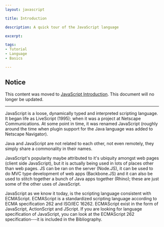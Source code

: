 ```yaml
---
layout: javascript

title: Introduction

description: A quick tour of the JavaScript language

excerpt: 

tags:
- Tutorial
- Language
- Basics

---
```


## Notice

This content was moved to [JavaScript Introduction](/javascript/javascript-introduction). This document will no longer be updated.

<hr/>

JavaScript is a loose, dynamically typed and interpreted  scripting language. It began life as LiveScript (1995); when it was a project at Netscape Communications. At some point in time, it was renamed JavaScript (roughly around the time when plugin support for the Java language was added to Netscape Navigator).

Java and JavaScript are not related to each other, not even remotely, they simply share a commonality in their names.

JavaScript's popularity maybe attributed to it's ubiquity amongst web pages (client side JavaScript), but it is actually being used in lots of places other than web pages. JS can be ran on the server (Node.JS), it can be used to do MVC type development of web apps (Backbone.JS) and it can also be used to stitch together a bunch of Java apps together (Rhino); these are just some of the other uses of JavaScript. 

JavaScript as we know it today, is the scripting language consistent with ECMAScript. ECMAScript is a standardized scripting language according to ECMA specification 262 and ISO/IEC 16262. ECMAScript exist in the form of JavaScript, ActionScript and JScript. If you are looking for language specification of JavaScript, you can look at the ECMAScript 262 specification---it is included in the Bibliography.




